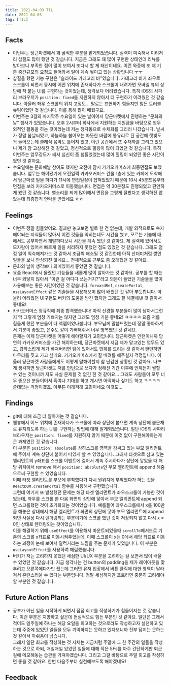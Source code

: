 ```yaml
---
title: 2021-04-03 TIL
date: 2021-04-03
tag: [TIL]
---
```


## Facts

- 이번주는 당근마켓에서 꽤 굵직한 부분을 맡게되었습니다. 실력이 미숙해서 이리저리 삽질도 많이 했던 것 같습니다. 지금은 그래도 꽤 많이 구현한 상태인데 리뷰를 받아보니 부족한 점이 많이 보여서 또다시 할 게 태산이네요. 이런 와중에 또 제 기준 중간규모의 요청도 들어와서 일이 계속 쌓이고 있는 상황입니다 ㅜㅜ 
- 삽질을 했던 기능 구현은 "슬라이드 카테고리 바"였습니다. 카테고리 바가 좌우로 스크롤이 되면서 동시에 어떤 위치에 존재하다가 스크롤이 내려가면 모바일 뷰의 상단에 착 붙는 UI를 구현하는 것이었는데, 생각보다 어려웠습니다. 특히 iOS의 사파리 브라우저가 `position: fixed`를 지원하지 않아서 더 구현하기 어려웠던 것 같습니다. 아울러 좌우 스크롤의 위치 고정도... 말로는 표현하기 힘들지만 힘든 트러블 슈팅이었던 것 같습니다. 이를 통해 많이 배웠구요. 
- 이번주는 3월의 마지막주 수요일이 있는 날이어서 당근마켓에서 진행하는 "문화의 날" 행사가 있었습니다. 오후 2시부터 회사에서 지원하는 지원금을 바탕으로 업무 외적인 활동을 하는 것이었는데 저는 정자동으로 수채화를 그리러 나갔습니다. 날씨가 정말 봄날씨였고, 하늘하늘 불어오는 따뜻한 바람에 통유리로 된 공간에 햇빛도 쫙 들어오는데 클래식 음악도 틀어져 있고, 이런 공간에서 또 수채화를 그리고 있으니 제가 참 고상해진 것 같았고, 정신적으로 힐링이 많이 되었던 것 같습니다. 특히 이번주는 업무강도가 쎄서 심신이 좀 힘들었었는데 많이 힐링이 되었던 좋은 시간이었던 것 같아요.  
- 수요일에는 문화에날 참여도 했지만 오전에 잠시 카카오커머스에 최종면접도 보았습니다. 업무는 해야됐기에 오전일찍 카카오커머스 건물 1층에 있는 카페에 도착해서 당근마켓 일을 하다가 11시에 면접일정이 잡혀있었기 때문에 10시 45분쯔음부터 면접을 보러 카카오커머스로 이동했습니다. 면접은 약 30분정도 진행되었고 편안하게 봤던 것 같습니다. 뻘소리를 되게 많이해서 면접을 그렇게 잘봤다고 생각하진 않았는데 최종합격 연락을 받았네요 ㅎㅎ

## Feelings

- 이번주 정말 힘들었어요. 결과만 놓고보면 별로 한 건 없는데, 개발 외적으로도 숙지해야되는 지식들이 많아서 이런 것들을 익히는데도 시간을 썼고, 모르는 기술에 대해서도 공부하면서 개발하다보니 시간을 계속 썼던 것 같아요. 제 실력에 있어서도 모자람이 있어서 빠르게 일을 처리하지 못했던 점도 있었던 것 같습니다. 그래도 점점 일이 익숙해져가는 것 같아서 조금씩 해소될 것 같긴한데 아직 산더미처럼 쌓인 일들을 보니 안심되진 않네요... 전체적으로 근무도 좀 오래했던 것 같아요.
- 문화의 날이 생각보다 의미있어서 좋았던 것 같습니다.
- 요즘 React에서 몰랐던 기능들을 새롭게 많이 알아가는 것 같아요. 공부를 할 때는 너무 와닿지 않아서 "이런 걸 어디다 쓰는거지?"라고 의문이 들었던 기술들을 많이 사용해보는 좋은 시간이었던 것 같습니다. `forwardRef`, `createPortal`, `useLayoutEffect` 같은 기술들을 사용해보며 많이 배웠던 것 같아 뿌듯합니다. 아울러 어려웠던 UI구현도 버키의 도움을 받긴 했지만 그래도 잘 해결해낸 것 같아서 좋네요!
- 카카오커머스 정규직에 최종 합격했습니다! 아직 신경쓸 부분들이 많이 남아서그런지 막 그렇게 엄청 기쁘지는 않지만 그래도 엄청 기분 좋네요! ㅋㅋㅋㅋ 요즘 저를 힘들게 했던 부분들이 다 액땜이었나봅니다. 부모님께 말씀드렸는데 정말 좋아하셔서 기분이 좋았고, 은주도 같이 기뻐해줘서 너무 행복했던 것 같네요.  
  문제는 이제 당근마켓을 어떻게 해야할지가 고민입니다. 당근마켓은 인턴이니까 당연히 카카오커머스를 가긴 해야하는데, 당근마켓에서 지금 제가 맡고있는 업무도 있고, 갑작스럽게 제가 빠져버리면 팀에 있어서도 민폐를 드리는 것 같아서 왠만하면 마무리를 짓고 가고 싶네요. 카카오커머스에서 잘 배려를 해주실지 걱정입니다. 아울러 당근마켓 사람들에게도 어떻게 말해야할지 참 난감한 상황인 것 같아요. 나쁘게 생각하면 당근마켓도 저를 인턴으로 쓰다가 정해진 기간 이후에 언제든지 짤할 수 있는 것이니까 저도 사실 문제될 것 없긴 한 것 같아요... 그래도 사람들이 모두 너무 좋으신 분들이어서 혹여나 기대를 하고 계시면 어떡하나 싶기도 하고 ㅋㅋㅋㅋ 쓸데없는 걱정이겠죠. 아무튼 이래저래 고민이네요 이것도...

## Findings

- git에 대해 조금 더 알아가는 것 같습니다.
- 웹뷰에서 어느 위치에 존재하다가 스크롤에 따라 상단에 붙으면 계속 상단에 붙은채로 유지되도록 하는 UI를 구현하는 방법에 대해 알게되었습니다. 일단 iOS의 사파리 브라우저는 `position: fixed`를 지원하지 않기 때문에 이것 없이 구현해야하는게 큰 과제였던 것 같습니다.  
  이 부분은 `position: absolute`를 상하스크롤 영역을 감싸고 있는 부모 엘리먼트에 주어서 계속 상단에 붙어서 떠있게 할 수 있었습니다. 그래서 타겟으로 삼고 있는 엘리먼트의 y좌표를 스크롤 이벤트에 걸어서 계속 주시하다가 상단에 닿았을 때 해당 위치에서 remove 해서 `position: absolute`인 부모 엘리먼트에 append 해줌으로써 구현할 수 있었습니다.  
  이때 타겟 엘리먼트를 부모에 부착했다가 다시 원위치에 부착했다가 하는 것을 `ReactDOM.createPortal` 함수를 사용해서 구현했습니다.  
  그런데 여기서 또 발생했던 문제는 해당 타겟 엘리먼트가 좌우스크롤이 가능한 것이었는데, 좌우를 스크롤 한 다음 화면의 상단에 닿아서 부모 엘리먼트에 append 되면 스크롤했던 것이 초기화되는 것이었습니다. 예를들어 좌우스크롤에서 x를 100만큼 해놓은 상태에서 해당 엘리먼트가 화면의 상단에 닿아 부모 엘리먼트에 append되면 사실상 다시 렌더링되는 부분이기에 스크롤 했던 것이 저장되지 않고 다시 x = 0인 상태로 렌더링되는 것이었습니다.  
  이를 해결하기 위해 `useEffect`를 이용해서 마운트되었을때 `scrollTo`메서드로 기존의 스크롤 x좌표로 이동시켜주었는데, 이때 스크롤이 x는 0에서 해당 좌표로 이동하는 과정이 눈에 보여서 덜컥거리는 느낌을 주는 문제가 있었습니다. 이 부분은 `useLayoutEffect`를 사용하여 해결했습니다.
- 버키가 저는 고려하지 못했던 세심한 UI/UX 부분을 고려하는 걸 보면서 많이 배울 수 있었던 것 같습니다. 지금 생각나는 건 button의 padding을 제가 레이아웃을 맞추려고 오른쪽에다가만 줬는데 그러면 유저 입장에서 버튼 클릭에 대한 영역이 달라져서 혼란스러울 수 있다는 부분입니다. 정말 세심하지만 프로라면 충분히 고려해야할 부분인 것 같습니다.

## Future Action Plans

- 공부가 아닌 일을 시작하게 되면서 점점 회고를 작성하기가 힘들어지는 것 같습니다. 이런 부분은 지양하고 싶은데 현실적으로 힘든 부분인 것 같아요. 일단은 그래서 적어도 일주일에 하나는 해당 요일을 회고하는 것으로라도 작성하고자 실천하고 있는데 주중에 있었던 일들을 모두 기억하지는 못하고 있다보니까 전부 담지는 못하는 것 같아서 아쉬움이 남습니다.  
  그래서 일단 회고를 작성하는 것 자체는 지금처럼 주말에 그 한 주간의 일들을 작성하는 것으로 하되, 매일매일 있었던 일들에 대해 작은 5Fs를 아주 간단하게만 퇴근길에 메모해놓는 습관을 가져야겠습니다. 그리고 그걸 바탕으로 주말 회고를 작성하면 좋을 것 같아요. 한번 다음주부터 실천해보도록 해야겠네요!

## Feedback
